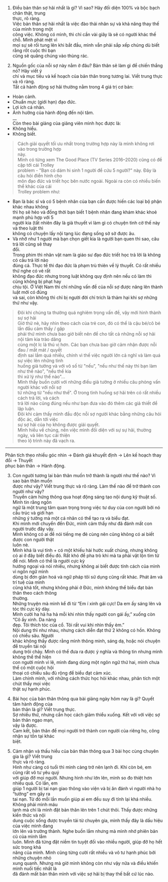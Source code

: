 1. Điều bản thân sợ hãi nhất là gì? Vì sao? Hãy đối diện 100% và bộc bạch chân thật, trung  
thực, rõ ràng.  
Việc bản thân sợ hãi nhất là việc đào thải nhân sự và khả năng thay thế của mình trong một  
công việc. Không có mình, thì chỉ cần vài giây là sẽ có người khác thế chỗ. Mình phát mệt vì  
mọi sự sẽ rối tung lên khi bắt đầu, mình vẫn phải sắp xếp chúng dù biết rằng rốt cuộc thì bạn  
cũng sẽ quăng chúng vào thùng rác.  

2. Nguồn gốc của nỗi sợ này nằm ở đâu? Bản thân sẽ làm gì để chiến thắng nó? Hãy viết ý  
chí và mục tiêu và kế hoạch của bản thân trong tương lai. Viết trung thực và rõ ràng.  
Tất cả hành động sợ hãi thường nằm trong 4 giá trị cơ bản:  
- Hoàn cảnh.  
- Chuẩn mực (giới hạn) đạo đức.  
- Lợi ích cá nhân.  
- Ảnh hưởng của hành động đến nội tâm.  
__  
Còn theo bài giảng của giảng viên mình học được là:  
- Không hiểu.  
- Không biết.  
> Cách giải quyết tối ưu nhất trong trường hợp này là mình không rơi vào trong trường hợp  
này.  
Mình có từng xem The Good Place (TV Series 2016–2020) cũng có đề cập tới cái Trolley  
problem - "Bạn có dám hi sinh 1 người để cứu 5 người?" này. Đây là câu hỏi điển hình cho  
môn đạo đức và triết học bên nước ngoài. Ngoài ra còn có nhiều biến thể khác của cái  
Trolley problem như:  
- Bạn là bác sĩ và có 5 bệnh nhân của bạn cần được hiến các loại bộ phận khác nhau không  
thì họ sẽ hẻo và đồng thời bạn biết 1 bệnh nhân đang khám khác khoẻ mạnh phù hợp với 5  
người kia (tất nhiên đây là giả thuyết vì làm gì có chuyện tình cờ thế này và theo luật thì  
không có chuyện lấy nội tạng lúc đang sống sờ sờ được âu.  
- Và nhỡ như 1 người mà bạn chọn giết kia là người bạn quen thì sao, câu trả lời cũng sẽ thay  
đổi.  
Trong phim thì nhân vật nam là giáo sư đạo đức triết học trả lời là không có câu trả lời nào  
đúng cả. Thực tế thì đạo đức là phạm trù thiên về lý thuyết. Có rất nhiều thứ nghe có vẻ rất  
không đạo đức nhưng trong luật không quy định nên nếu có làm thì cũng không bị phạt hay  
chịu tội. Ở Việt Nam thì chỉ những vấn đề của nỗi sợ được nâng lên thành luật mới có đúng  
và sai, còn không thì chỉ bị người đời chỉ trích là thảm hại khi sợ những thứ như vậy.  
> Đôi khi chúng ta thường quá nghiêm trọng vấn đề, vậy mới hình thành sự sợ hãi  
Giờ thử nè, hãy nhìn theo cách của trẻ con, đó có thể là cậu bé/cô bé lần đầu cảm thấy / gặp  
phải thứ mình chưa bao giờ biết nên để cho tất cả những nỗi sợ hãi nội tâm kia trào dâng  
cùng một lc là thú vị hơn. Các bạn chưa bao giờ cảm nhận được nỗi đau / mất mát / quyết  
định sai lầm quá nhiều, chính vì thế việc người lớn cả nghĩ và làm quá sự việc lên những tình  
huống giả tưởng và với vô số từ "nếu", "nếu như thế này thì bạn làm như thế nào", "nếu thế kia  
thì xử lý như thế nào"...  
Mình thấy buồn cười với những điều giả tưởng ở nhiều câu phỏng vấn người khác với nỗi sợ  
từ những từ "nếu như thế". Ở trong tình huống sợ hãi trên có rất nhiều cách trả lời, và cách  
trả lời nào cũng đúng nếu như bạn đưa vào đó thêm các giả thiết để lập luận.  
> Đôi khi cảm thấy mình đầu độc nỗi sợ người khác bằng những câu hỏi độc ác, dẫn tới việc  
sự sợ hãi của họ không được giải quyết.  
Mình hiểu về chúng, nên việc mình đối diện với sự sự hãi, thường ngày, và liên tục cải thiện  
theo lộ trình này đã vạch ra.  
___  
Phân tích theo nhiều góc nhìn -> Đánh giá khuyết định -> Lên kế hoạch thay đổi -> Thuyết  
phục bản thân -> Hành động.  

3. Con người tương lai bản thân muốn trở thành là người như thế nào? Vì sao bản thân muốn  
được như vậy? Viết trung thực và rõ ràng. Làm thế nào để trở thành con người như vậy?  
Truyền cảm hứng thông qua hoạt động sáng tạo nội dung kỹ thuật số. Mình tin rằng ngôn  
ngữ là một trung tâm quan trọng trong việc tư duy của con người bởi nó cấu trúc và giới hạn  
những ý tưởng mà một cá nhân có thể tạo ra và biểu đạt.  
Khi mình mới chuyển đến Đức, mình cảm thấy như đã đánh mất con người trước đây vậy.  
Mình không có ai để nói tiếng mẹ đẻ cùng nên cũng không có ai biết được con người thật  
luôn nè.  
Mình khá là vui tính + có một khiếu hài hước xuất chúng, nhưng không có ai ở đây biết điều 
đó. Rất khó để pha trò khi mà ta phải vật lộn tìm từ để nói. Mình có thể là người cực kỳ  
hướng ngoại và nói nhiều, nhưng không ai biết được tính cách của mình vì ngôn ngữ mình  
dùng bị đơn giản hoá và ngữ pháp tôi sử dụng cũng rất khác. Phát âm và trí tuệ của mình  
cũng khá tốt, nhưng không phải ở Đức, mình không thể biểu đạt bản thân theo cách thông  
thường.  
Những truyện mà mình kể đi từ “Em í xinh gái cực! Da em ấy sáng lên và tóc thì cực kỳ dày.  
Mình cười ha hả ha hả mỗi khi nhìn thấy người con gái ấy,” xuống còn “Cô ấy xinh. Da nàng  
đẹp. Tôi thích tóc của cổ. Tôi rất vui khi nhìn thấy ẻm.”  
Nội dung thì như nhau, nhưng cách diễn đạt thứ 2 không có hồn. Không có chiều sâu. Người  
khác không thấy được rằng mình thông minh, sáng dạ, hoặc nói chuyện để truyền tải nội  
dung trôi chảy. Mình có thể đưa ra được ý nghĩa và thông tin nhưng mình không thể thể hiện  
con người mình vì lẽ, mình đang dùng một ngôn ngữ thứ hai, mình chưa thể có một cuộc hội  
thoại có chiều sâu đủ rộng để biểu đạt cảm xúc.  
Làm chính mình, với những cách thức học hỏi khác nhau, phân tích một chút thấy mọi việc  
thật sự hạnh phúc.  

4. Bài học của bản thân thông qua bài giảng ngày hôm nay là gì? Quyết tâm hành động của  
bản thân là gì? Viết trung thực.  
Sợ nhiều thứ, nhưng cần học cách giảm thiểu xuống. Kết với với việc sợ bản thân ngạo mạn,  
vậy là được.  
Cam kết, bản thân để mọi người trở thành con người của riêng họ, công nhận sự tồn tại khác  
biệt.  

5. Cảm nhận và thấu hiểu của bản thân thông qua 3 bài học cùng chuyên gia là gì? Viết trung  
thực và rõ ràng.  
Hình như càng có tuổi thì mình càng trở nên lạnh đi. Khi còn bé, em cũng rất vô tư yêu quý  
với giúp đỡ mọi người. Nhưng hình như lớn lên, mình so đo thiệt hơn nhiều quá. Có lần, em  
giúp 1 người bị tai nạn giao thông vào viện và bị ăn đánh vì người nhà họ “tưởng” em gây ra  
tai nạn. Từ đó mỗi lần muốn giúp ai em đều suy đi tính lại khá nhiều. Không phải mình máu  
lạnh mà chỉ là mình đặt bản thân lên trên 1 chút thôi. Thấy được những kiến thức và nội  
dung cuộc sống được truyền tải từ chuyên gia, mình thấy đây là dấu hiệu của việc mình đang  
lớn lên và trưởng thành. Nghe buồn lắm nhưng mà mình nhớ phiên bản cũ của mình lắm  
luôn. Mình đã từng đặt niềm tin tuyệt đối vào nhiều người, giúp đỡ họ hết sức trong khả  
năng của mình. Mình cũng từng cười rất nhiều và vô tư hạnh phúc bởi những chuyện nhỏ  
xung quanh. Nhưng mà giờ mình không còn như vậy nữa và điều khiến mình nuối tiếc nhất là  
đã đánh mất bản thân mình với việc sợ hãi bị thay thế bất cứ lúc nào.